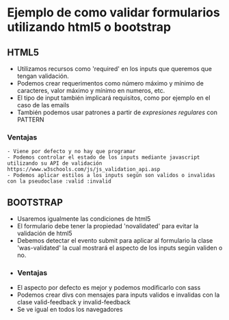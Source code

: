 # Ejemplo de como validar formularios utilizando html5 o bootstrap

## HTML5
- Utilizamos recursos como 'required' en los inputs que queremos que tengan validación. 
- Podemos crear requerimentos como número máximo y mínimo de caracteres, valor máximo y mínimo en numeros, etc.
- El tipo de input también implicará requisitos, como por ejemplo en el caso de las emails
- También podemos usar patrones a partir de *expresiones regulares* con PATTERN

### Ventajas
    - Viene por defecto y no hay que programar
    - Podemos controlar el estado de los inputs mediante javascript utilizando su API de validación https://www.w3schools.com/js/js_validation_api.asp
    - Podemos aplicar estilos a los inputs según son validos o invalidas con la pseudoclase :valid :invalid

## BOOTSTRAP
- Usaremos igualmente las condiciones de html5
- El formulario debe tener la propiedad 'novalidated' para evitar la validación de html5
- Debemos detectar el evento submit para aplicar al formulario la clase 'was-validated' la cual mostrará el aspecto de los inputs según validen o no.
- ### Ventajas
- El aspecto por defecto es mejor y podemos modificarlo con sass
- Podemos crear divs con mensajes para inputs validos e invalidas con la clase valid-feedback y invalid-feedback
- Se ve igual en todos los navegadores